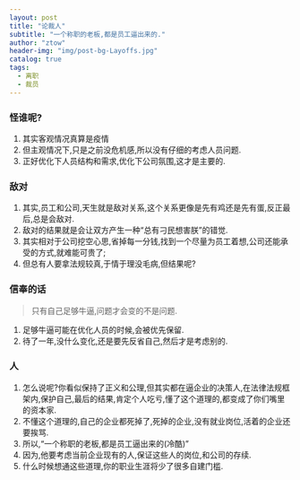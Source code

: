 ```yaml
---
layout: post
title: "论裁人"
subtitle: "一个称职的老板,都是员工逼出来的."
author: "ztow"
header-img: "img/post-bg-Layoffs.jpg"
catalog: true
tags:
  - 离职
  - 裁员
---
```


### 怪谁呢?
1. 其实客观情况真算是疫情
2. 但主观情况下,只是之前没危机感,所以没有仔细的考虑人员问题.
3. 正好优化下人员结构和需求,优化下公司氛围,这才是主要的.

### 敌对
1. 其实,员工和公司,天生就是敌对关系,这个关系更像是先有鸡还是先有蛋,反正最后,总是会敌对.
2. 敌对的结果就是会让双方产生一种“总有刁民想害朕”的错觉.
3. 其实相对于公司挖空心思,省掉每一分钱,找到一个尽量为员工着想,公司还能承受的方式,就难能可贵了;
4. 但总有人要拿法规较真,于情于理没毛病,但结果呢?


### 信奉的话
> 只有自己足够牛逼,问题才会变的不是问题.


1. 足够牛逼可能在优化人员的时候,会被优先保留.
2. 待了一年,没什么变化,还是要先反省自己,然后才是考虑别的.

### 人
1. 怎么说呢?你看似保持了正义和公理,但其实都在逼企业的决策人,在法律法规框架内,保护自己,最后的结果,肯定个人吃亏,懂了这个道理的,都变成了你们嘴里的资本家.
2. 不懂这个道理的,自己的企业都死掉了,死掉的企业,没有就业岗位,活着的企业还要挨骂.
3. 所以,“一个称职的老板,都是员工逼出来的(冷酷)”
4. 因为,他要考虑当前企业现有的人,保证这些人的岗位,和公司的存续.
5. 什么时候想通这些道理,你的职业生涯将少了很多自建门槛.
